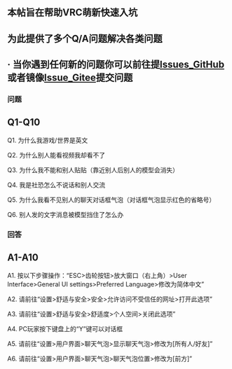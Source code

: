 ## 本帖旨在帮助VRC萌新快速入坑
## 为此提供了多个Q/A问题解决各类问题
## · 当你遇到任何新的问题你可以前往提[Issues_GitHub](https://github.com/WavesMan/VRChat_Help/issues)或者镜像[Issue_Gitee](https://gitee.com/waves-man/VRChat_Help/issues)提交问题

### 问题

## Q1-Q10

Q1. 为什么我游戏/世界是英文

Q2. 为什么别人能看视频我却看不了

Q3. 为什么我不能和别人贴贴（靠近别人后别人的模型会消失）

Q4. 我是社恐怎么不说话和别人交流

Q5. 为什么我看不见别人的聊天对话框气泡（对话框气泡显示红色的省略号）

Q6. 别人发的文字消息被模型挡住了怎么办



### 回答

## A1-A10

A1. 按以下步骤操作：“ESC>齿轮按钮>放大窗口（右上角）>User Interface>General UI settings>Preferred Language>修改为简体中文”

A2. 请前往“设置>舒适与安全>安全>允许访问不受信任的网址>打开此选项”

A3. 请前往“设置>舒适与安全>舒适度>个人空间>关闭此选项”

A4. PC玩家按下键盘上的“Y”键可以对话框

A5. 请前往“设置>用户界面>聊天气泡>显示聊天气泡>修改为[所有人/好友]”

A6. 请前往“设置>用户界面>聊天气泡>聊天气泡位置>修改为[前方]”

